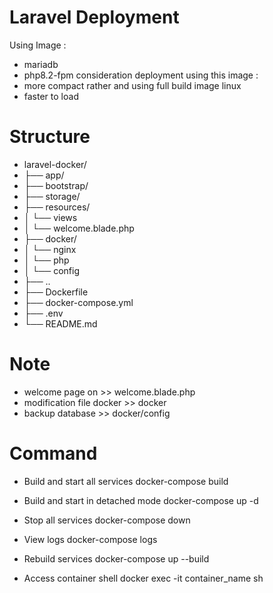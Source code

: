 # Laravel Deployment 
Using Image :
- mariadb
- php8.2-fpm
consideration deployment using this image :
- more compact rather and using full build image linux
- faster to load
# Structure
- laravel-docker/
- ├── app/
- ├── bootstrap/
- ├── storage/
- ├── resources/
- │   └── views
- │       └── welcome.blade.php
- ├── docker/
- │   └── nginx
- │   └── php
- │   └── config
- ├── ..
- ├── Dockerfile
- ├── docker-compose.yml
- ├── .env
- └── README.md
# Note
- welcome page on >> welcome.blade.php
- modification file docker >> docker
- backup database >> docker/config
# Command
- Build and start all services
docker-compose build 

- Build and start in detached mode
docker-compose up -d

- Stop all services
docker-compose down

- View logs
docker-compose logs

- Rebuild services
docker-compose up --build

- Access container shell
docker exec -it container_name sh

